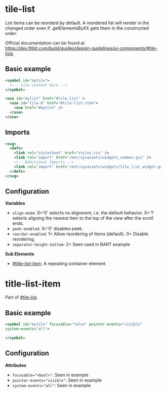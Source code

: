 

# tile-list
List items can be reorderd by default. A reordered list will
render in the changed order even if .getElementsByXX gets
them in the constructed order.

Official documentation can be found at https://dev.fitbit.com/build/guides/design-guidelines/ui-components/#tile-lists

## Basic example
```svg
<symbol id="mytile">
  <!-- tile content here -->
</symbol>

<use id="mylist" href="#tile-list" >
  <use id="tile-0" href="#tile-list-item">
    <use href="#mytile" />
  </use>
</use>
```

## Imports
```svg
<svg>
  <defs>
    <link rel="stylesheet" href="styles.css" />
    <link rel="import" href="/mnt/sysassets/widgets_common.gui" />
    <!-- Additional Imports -->
    <link rel="import" href="/mnt/sysassets/widgets/tile_list_widget.gui"/>
  </defs>
</svg>
```
## Configuration
__Variables__
* `align-mode`: X='0' selects no alignment, i.e. the default behavior. 
X='1' selects aligning the nearest item to the top of the view after the scroll ends.
* `peek-enabled`: X='0' disables peek.
* `reorder-enabled`: 1= Allow reordering of items (default). 0= Disable reordering.
* `separator-height-bottom`: 2= Seen used in BART example

__Sub Elements__
* [#title-list-item](#title-list-item): A repeating container element.


# title-list-item
Part of [#tile-list](#tile-list).

## Basic example
```svg
<symbol id="mytile" focusable="false" pointer-events="visible"
system-events="all">

</symbol>
```

## Configuration
__Attributes__

* `focusable="<bool>"`: Seen in example
* `pointer-events="visible"`: Seen in example
* `system-events="all"`: Seen in example 

